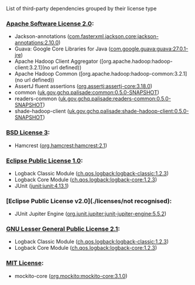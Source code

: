 List of third-party dependencies grouped by their license type

### [Apache Software License 2.0](./licenses/apache_software_license_2.0.txt):
* Jackson-annotations ([com.fasterxml.jackson.core:jackson-annotations:2.10.0](http://github.com/FasterXML/jackson))
* Guava: Google Core Libraries for Java ([com.google.guava:guava:27.0.1-jre](https://github.com/google/guava/guava))
* Apache Hadoop Client Aggregator ([org.apache.hadoop:hadoop-client:3.2.1](no url defined))
* Apache Hadoop Common ([org.apache.hadoop:hadoop-common:3.2.1](no url defined))
* AssertJ fluent assertions ([org.assertj:assertj-core:3.18.0](https://assertj.github.io/doc/assertj-core/))
* common ([uk.gov.gchq.palisade:common:0.5.0-SNAPSHOT](https://github.com/gchq/Palisade-common))
* readers-common ([uk.gov.gchq.palisade:readers-common:0.5.0-SNAPSHOT](https://github.com/gchq/Palisade-readers/tree/develop/readers-common))
* shade-hadoop-client ([uk.gov.gchq.palisade:shade-hadoop-client:0.5.0-SNAPSHOT](https://github.com/gchq/Palisade-readers/tree/develop/shade-hadoop-client))

### [BSD License 3](./licenses/bsd_license_3.html):
* Hamcrest ([org.hamcrest:hamcrest:2.1](http://hamcrest.org/JavaHamcrest/))

### [Eclipse Public License 1.0](./licenses/eclipse_public_license_1.0.html):
* Logback Classic Module ([ch.qos.logback:logback-classic:1.2.3](http://logback.qos.ch/logback-classic))
* Logback Core Module ([ch.qos.logback:logback-core:1.2.3](http://logback.qos.ch/logback-core))
* JUnit ([junit:junit:4.13.1](http://junit.org))

### [Eclipse Public License v2.0](./licenses/not recognised):
* JUnit Jupiter Engine ([org.junit.jupiter:junit-jupiter-engine:5.5.2](https://junit.org/junit5/))

### [GNU Lesser General Public License 2.1](./licenses/gnu_lgpl_2.1.html):
* Logback Classic Module ([ch.qos.logback:logback-classic:1.2.3](http://logback.qos.ch/logback-classic))
* Logback Core Module ([ch.qos.logback:logback-core:1.2.3](http://logback.qos.ch/logback-core))

### [MIT License](./licenses/mit_license.txt):
* mockito-core ([org.mockito:mockito-core:3.1.0](https://github.com/mockito/mockito))
